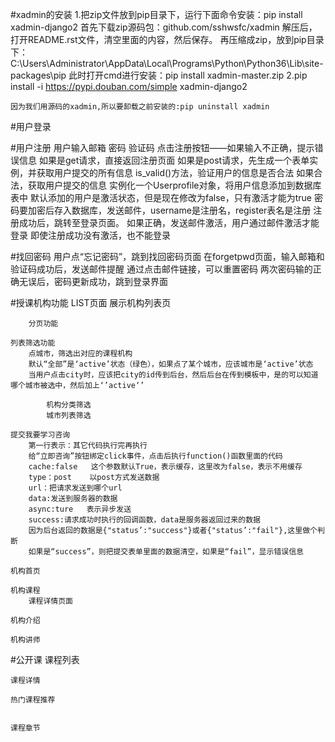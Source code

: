 #xadmin的安装
1.把zip文件放到pip目录下，运行下面命令安装：pip install xadmin-django2
    首先下载zip源码包：github.com/sshwsfc/xadmin
    解压后，打开README.rst文件，清空里面的内容，然后保存。
    再压缩成zip，放到pip目录下：C:\Users\Administrator\AppData\Local\Programs\Python\Python36\Lib\site-packages\pip
    此时打开cmd进行安装：pip install xadmin-master.zip
2.pip install -i https://pypi.douban.com/simple xadmin-django2

    因为我们用源码的xadmin,所以要卸载之前安装的:pip uninstall xadmin


#用户登录

#用户注册
    用户输入邮箱 密码 验证码 点击注册按钮——如果输入不正确，提示错误信息
        如果是get请求，直接返回注册页面
        如果是post请求，先生成一个表单实例，并获取用户提交的所有信息
        is_valid()方法，验证用户的信息是否合法
        如果合法，获取用户提交的信息
        实例化一个Userprofile对象，将用户信息添加到数据库表中
        默认添加的用户是激活状态，但是现在修改为false，只有激活才能为true
        密码要加密后存入数据库，发送邮件，username是注册名，register表名是注册
        注册成功后，跳转至登录页面。
    如果正确，发送邮件激活，用户通过邮件激活才能登录
    即使注册成功没有激活，也不能登录

#找回密码
    用户点“忘记密码”，跳到找回密码页面
    在forgetpwd页面，输入邮箱和验证码成功后，发送邮件提醒
    通过点击邮件链接，可以重置密码
    两次密码输的正确无误后，密码更新成功，跳到登录界面


#授课机构功能
    LIST页面
        展示机构列表页

        分页功能

    列表筛选功能
        点城市，筛选出对应的课程机构
        默认“全部”是‘active’状态（绿色），如果点了某个城市，应该城市是‘active’状态
        当用户点击city时，应该把city的id传到后台，然后后台在传到模板中，是的可以知道哪个城市被选中，然后加上‘’active‘’

            机构分类筛选
            城市列表筛选

    提交我要学习咨询
        第一行表示：其它代码执行完再执行
        给“立即咨询”按钮绑定click事件，点击后执行function()函数里面的代码
        cache:false   这个参数默认True，表示缓存，这里改为false，表示不用缓存
        type：post    以post方式发送数据
        url：把请求发送到哪个url
        data:发送到服务器的数据
        async:ture   表示异步发送
        success:请求成功时执行的回调函数，data是服务器返回过来的数据
        因为后台返回的数据是{"status’:"success"}或者{"status’:"fail"},这里做个判断
        如果是“success”，则把提交表单里面的数据清空，如果是“fail”，显示错误信息

    机构首页

    机构课程
        课程详情页面

    机构介绍

    机构讲师

#公开课
    课程列表

    课程详情

    热门课程推荐


    课程章节
